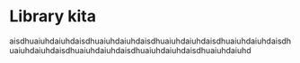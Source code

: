 # Library kita 

aisdhuaiuhdaiuhdaisdhuaiuhdaiuhdaisdhuaiuhdaiuhdaisdhuaiuhdaiuhdaisdhuaiuhdaiuhdaisdhuaiuhdaiuhdaisdhuaiuhdaiuhdaisdhuaiuhdaiuhd